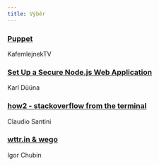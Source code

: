 ```yaml
---
title: Výběr
---
```


### [Puppet](https://www.youtube.com/watch?v=KQ7IAwcQebI)
KafemlejnekTV

### [Set Up a Secure Node.js Web Application](https://nodeswat.com/blog/setting-up-a-secure-node-js-web-application/)
Karl Düüna

### [how2 - stackoverflow from the terminal](https://github.com/santinic/how2)
Claudio Santini

### [wttr.in & wego](http://wttr.in/)
Igor Chubin
